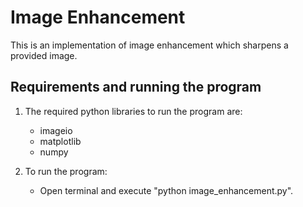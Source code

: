 # Image Enhancement
 This is an implementation of image enhancement which sharpens a provided image.

## Requirements and running the program

1. The required python libraries to run the program are:
    - imageio
    - matplotlib
    - numpy
    
2. To run the program:
    - Open terminal and execute "python image_enhancement.py".
